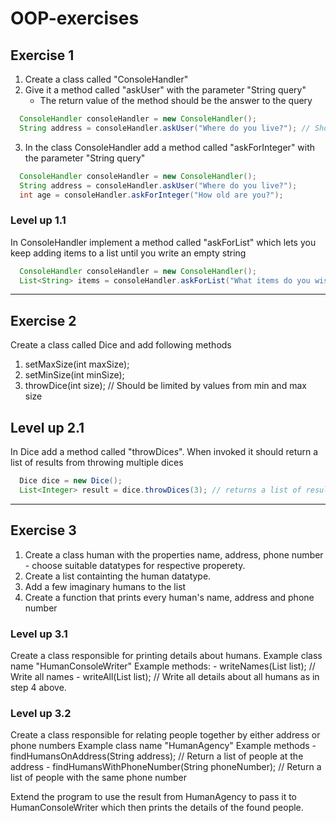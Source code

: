 # OOP-exercises

## Exercise 1

1. Create a class called "ConsoleHandler"
2. Give it a method called "askUser" with the parameter "String query"
    - The return value of the method should be the answer to the query
  
```java
  ConsoleHandler consoleHandler = new ConsoleHandler();
  String address = consoleHandler.askUser("Where do you live?"); // Should print string to console and return result of scanner.nextLine();
```
3. In the class ConsoleHandler add a method called "askForInteger" with the parameter "String query"
```java
  ConsoleHandler consoleHandler = new ConsoleHandler();
  String address = consoleHandler.askUser("Where do you live?");
  int age = consoleHandler.askForInteger("How old are you?");
```

### Level up 1.1

In ConsoleHandler implement a method called "askForList" which lets you keep adding items to a list until you write an empty string
```java
  ConsoleHandler consoleHandler = new ConsoleHandler();
  List<String> items = consoleHandler.askForList("What items do you wish to add?"); // Returns a list when user presses enter without entering a next item
```

- - -

## Exercise 2

Create a class called Dice and add following methods

1. setMaxSize(int maxSize);
2. setMinSize(int minSize);
3. throwDice(int size); // Should be limited by values from min and max size

## Level up 2.1

In Dice add a method called "throwDice*s*".
When invoked it should return a list of results from throwing multiple dices
```java
  Dice dice = new Dice();
  List<Integer> result = dice.throwDices(3); // returns a list of results from 3 dice throws
```

- - -

## Exercise 3

1. Create a class human with the properties name, address, phone number - choose suitable datatypes for respective properety.
2. Create a list containting the human datatype.
3. Add a few imaginary humans to the list
4. Create a function that prints every human's name, address and phone number

### Level up 3.1

Create a class responsible for printing details about humans.
Example class name "HumanConsoleWriter"
Example methods: 
    - writeNames(List<Human> list); // Write all names
    - writeAll(List<Human> list);  // Write all details about all humans as in step 4 above.
  
### Level up 3.2
Create a class responsible for relating people together by either address or phone numbers
Example class name "HumanAgency"
Example methods
    - findHumansOnAddress(String address); // Return a list of people at the address
    - findHumansWithPhoneNumber(String phoneNumber); // Return a list of people with the same phone number
  
Extend the program to use the result from HumanAgency to pass it to HumanConsoleWriter which then prints the details of the found people.

  
